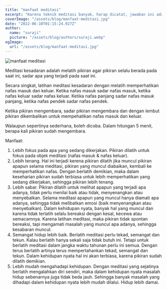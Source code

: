```yaml
---
title: "manfaat meditasi"
excerpt: "Karena teknik meditasi banyak, harap dicatat, jawaban ini adalah manfaat meditasi kesadaran."
coverImage: "/assets/blog/manfaat-meditasi.jpg"
date: "2022-06-10T01:15:24.927Z"
author:
  name: "suraji"
  picture: "/assets/blog/authors/suraji.webp"
ogImage:
  url: "/assets/blog/manfaat-meditasi.jpg"
---
```


![manfaat meditasi](/assets/blog/manfaat-meditasi.jpg)

Meditasi kesadaran adalah melatih pikiran agar pikiran selalu berada pada saat ini, sadar apa yang terjadi pada saat ini.

Secara singkat, latihan meditasi kesadaran dengan melatih memperhatikan nafas masuk dan keluar. Ketika nafas masuk sadar nafas masuk, ketika nafas keluar sadar nafas keluar. Ketika nafas panjang sadar nafas masuk panjang, ketika nafas pendek sadar nafas pendek.

Ketika pikiran mengembara, sadar pikiran mengembara dan dengan lembut pikiran dikembalikan untuk mempehatikan nafas masuk dan keluar.

Walaupun sepertinya sederhana, boleh dicoba. Dalam hitungan 5 menit, berapa kali pikiran sudah mengembara.

Manfaat:

1. Lebih fokus pada apa yang sedang dikerjakan. Pikiran dilatih untuk fokus pada objek meditasi (nafas masuk & nafas keluar).
2. Lebih tenang. Hal ini terjadi kerena pikiran dilatih jika muncul pikiran apapun selama meditasi, pikiran yang muncul diabaikan, kembali ke memperhatikan nafas. Dengan berlatih demikian, maka dalam keseharian pikiran sudah terbiasa untuk lebih memperhatikan yang sedang dikerjakan, sehingga pikiran lebih tenang.
3. Lebih sabar. Pikiran dilatih untuk melihat apapun yang terjadi apa adanya, tidak perlu menilai baik atau tidak, menyenangkan atau menyebalkan. Selama meditasi apapun yang muncul hanya diamati apa adanya, sehingga tidak melibatkan emosi (baik menyenangkan atau menyebalkan). Dalam kehidupan nyata, banyak hal yang muncul dan karena tidak terlatih selalu bereaksi dengan kesal, kecewa atau semacamnya. Karena latihan meditasi, maka pikiran tidak spontan bereaksi, tapi mengamati masalah yang muncul apa adanya, sehingga kesabaran muncul.
4. Semangat hidup lebih baik. Berlatih meditasi perlu tekad, semangat dan tekun. Kalau berlatih hanya sekali saja tidak butuh ini. Tetapi untuk berlatih meditasi dalam jangka waktu tahunan perlu ini semua. Dengan terus berlatih artinya terus mempertahankan tekad, semangat dan tekun. Dalam kehidupan nyata hal ini akan terbiasa, karena pikiran sudah dilatih demikian.
5. Lebih mudah mengahadapi kehidupan. Dengan meditasi yang sejatinya berlatih mengalahkan diri sendiri, maka dalam kehidupan nyata masalah hidup sebenarnya juga tidak beda jauh. Sehingga banyak masalah yang dihadapi dalam kehidupan nyata lebih mudah dilalui. Hidup lebih damai.